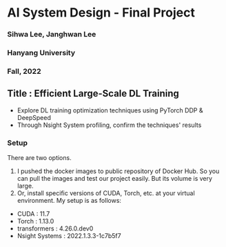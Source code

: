 # AI System Design - Final Project
### Sihwa Lee, Janghwan Lee
### Hanyang University
### Fall, 2022
## Title : Efficient Large-Scale DL Training
- Explore DL training optimization techniques using PyTorch DDP & DeepSpeed
- Through Nsight System profiling, confirm the techniques' results

### Setup
There are two options.
1. I pushed the docker images to public repository of Docker Hub. So you can pull the images and test our project easily.
But its volume is very large.
2. Or, install specific versions of CUDA, Torch, etc. at your virtual environment. My setup is as follows:
- CUDA : 11.7
- Torch : 1.13.0
- transformers : 4.26.0.dev0
- Nsight Systems : 2022.1.3.3-1c7b5f7
